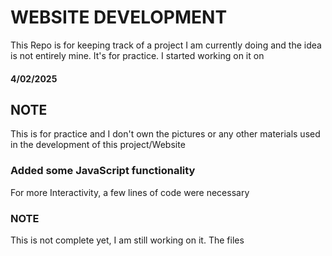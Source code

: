 # WEBSITE DEVELOPMENT
This Repo is for keeping track of a project I am currently doing and the idea is not entirely mine. It's for practice.
I started working on it on 
#### 4/02/2025 

## NOTE
This is for practice and I don't own the pictures or any other materials used in the development of this project/Website

### Added some JavaScript functionality
For more Interactivity, a few lines of code were necessary

### NOTE
This is not complete yet, I am still working on it.
The files


